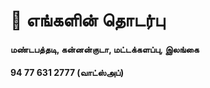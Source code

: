 # :call_me_hand: எங்களின் தொடர்பு

#### மண்டபத்தடி, கன்னன்குடா, மட்டக்களப்பு, இலங்கை

#### 94 77 631 2777 (வாட்ஸ்அப்)